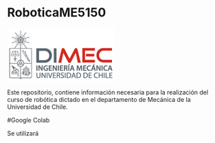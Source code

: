# RoboticaME5150

![dimec](https://github.com/Harolicious/RoboticaME5150/blob/main/bin/logo_dimec.jpg)


Este repositorio, contiene información necesaria para la realización del curso de robótica dictado en el departamento de Mecánica de la Universidad de Chile.

#Google Colab

Se utilizará 
